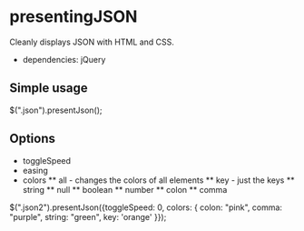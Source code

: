 presentingJSON
==============

Cleanly displays JSON with HTML and CSS.

- dependencies: jQuery

Simple usage
-------
$(".json").presentJson();

Options
-------
* toggleSpeed
* easing
* colors 
** all - changes the colors of all elements
** key - just the keys
** string
** null
** boolean
** number
** colon
** comma

$(".json2").presentJson({toggleSpeed: 0, colors: { colon: "pink", comma: "purple", string: "green", key: 'orange' }});
